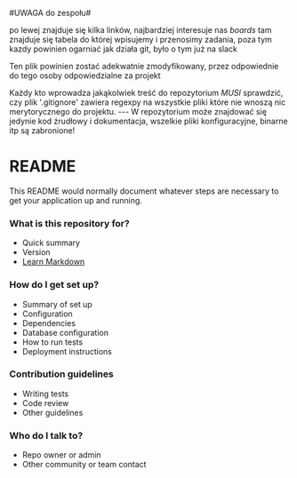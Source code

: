 #UWAGA do zespołu#
 
 po lewej znajduje się kilka linków, najbardziej interesuje nas *boards* tam znajduje się tabela do której wpisujemy i przenosimy zadania, poza tym kazdy powinien ogarniać jak działa git, było o tym już na slack
 
 Ten plik powinien zostać adekwatnie zmodyfikowany, przez odpowiednie do tego osoby odpowiedzialne za projekt
 
 Każdy kto wprowadza jakąkolwiek treść do repozytorium *MUSI* sprawdzić, czy plik '.gitignore' zawiera regexpy na wszystkie pliki które nie wnoszą nic merytorycznego do projektu. --- W repozytorium może znajdować się jedynie kod źrudłowy i dokumentacja, wszelkie pliki konfiguracyjne, binarne itp są zabronione!

# README #

This README would normally document whatever steps are necessary to get your application up and running.

### What is this repository for? ###

* Quick summary
* Version
* [Learn Markdown](https://bitbucket.org/tutorials/markdowndemo)

### How do I get set up? ###

* Summary of set up
* Configuration
* Dependencies
* Database configuration
* How to run tests
* Deployment instructions

### Contribution guidelines ###

* Writing tests
* Code review
* Other guidelines

### Who do I talk to? ###

* Repo owner or admin
* Other community or team contact
